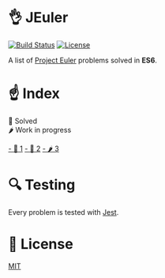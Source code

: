 # 👌 JEuler

[![Build Status](https://travis-ci.org/micheleriva/Jeuler.svg?branch=master)](https://travis-ci.org/micheleriva/Jeuler)
[![License](https://img.shields.io/dub/l/vibe-d.svg)](/LICENSE.md)

A list of [Project Euler](https://projecteuler.net) problems solved in **ES6**.
# ☝️ Index

🥑 Solved <br />
🌶 Work in progress

[- 🥑 1](/src/1/index.js) [- 🥑 2](/src/2/index.js) [- 🌶 3](/src/3/index.js)

# 🔍 Testing

Every problem is tested with [Jest](https://facebook.github.io/jest/).

# 📜 License

[MIT](/LICENSE.md)